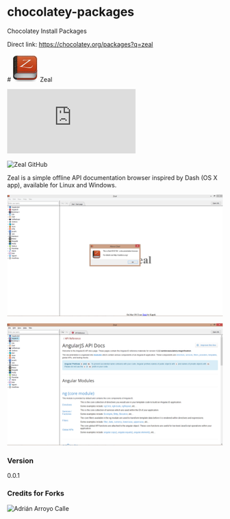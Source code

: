 chocolatey-packages
===================

Chocolatey Install Packages

Direct link: 
https://chocolatey.org/packages?q=zeal


#![Zeal](https://github.com/cellx/chocolatey-packages/blob/master/zeal/zeal_icons/zeal_64px.png) Zeal


![Zeal Website](http://zealdocs.org/download.html )

![Zeal GitHub](https://github.com/jkozera/zeal)

Zeal is a simple offline API documentation browser inspired by Dash (OS X app), available for Linux and Windows. 

![Zeal example 1](https://github.com/cellx/chocolatey-packages/blob/master/zeal/zeal_icons/zeal_screenshot_windows.png)

![Zeal example 2](https://github.com/cellx/chocolatey-packages/blob/master/zeal/zeal_icons/zeal_screenshot_windows_angularjs-docs.png)


### Version
0.0.1


### Credits for Forks

![Adrián Arroyo Calle](https://github.com/AdrianArroyoCalle/chocolatey-packages/zeal) 


